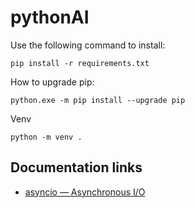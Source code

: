 # pythonAI

Use the following command to install:

``` pwsh
pip install -r requirements.txt
```

How to upgrade pip:

``` pwsh
python.exe -m pip install --upgrade pip
```

Venv

``` pwsh
python -m venv .
```

## Documentation links
* [asyncio — Asynchronous I/O](https://docs.python.org/3/library/asyncio.html)